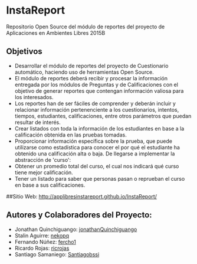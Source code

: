 # InstaReport
Repositorio Open Source del módulo de reportes del proyecto de Aplicaciones en Ambientes Libres 2015B


## Objetivos
- Desarrollar el módulo de reportes del proyecto de Cuestionario automático, haciendo uso de herramientas Open Source.
- El módulo de reportes deberá recibir y procesar la información entregada por los módulos de Preguntas y de Calificaciones con el objetivo de generar reportes que contengan información valiosa para los interesados.
- Los reportes han de ser fáciles de comprender y deberán incluir y relacionar información pertenenciente a los cuestionarios, intentos, tiempos, estudiantes, calificaciones, entre otros parámetros que puedan resultar de interés.
- Crear listados  con toda la información de los estudiantes en base a la calificación obtenida en las pruebas tomadas.
- Proporcionar información específica sobre la prueba, que puede utilizarse como estadística para conocer el por qué el estudiante ha obtenido una calificación alta o baja.
De llegarse a implementar la abstracción de 'curso':
- Obtener un promedio total del curso, el cual nos indicará qué curso tiene mejor calificación.
- Tener un listado para saber que personas pasan o reprueban el curso en base a sus calificaciones.

##Sitio Web: 
http://applibresinstareport.github.io/InstaReport/

## Autores y Colaboradores del Proyecto:
* Jonathan Quinchiguango:  [jonathanQuinchiguango]
* Stalin Aguirre:          [nekopq]
* Fernando Núñez:          [fercho1]
* Ricardo Rojas:           [ricrojas] 
* Santiago Samaniego:      [Santiagobssi]

[jonathanQuinchiguango]: <https://github.com/orgs/AppLibresInstaReport/people/jonathanQuinchiguango>
[nekopq]: <https://github.com/orgs/AppLibresInstaReport/people/nekopq>
[fercho1]: <https://github.com/orgs/AppLibresInstaReport/people/fercho1>
[ricrojas]: <https://github.com/orgs/AppLibresInstaReport/people/ricrojas>
[Santiagobssi]: <https://github.com/orgs/AppLibresInstaReport/people/Santiagobssi>
